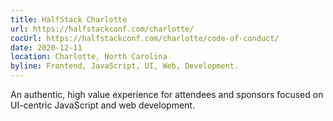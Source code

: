 ```yaml
---
title: HalfStack Charlotte
url: https://halfstackconf.com/charlotte/
cocUrl: https://halfstackconf.com/charlotte/code-of-conduct/
date: 2020-12-11
location: Charlotte, North Carolina
byline: Frontend, JavaScript, UI, Web, Development.
---
```


An authentic, high value experience for attendees and sponsors focused on UI-centric JavaScript and web development.


